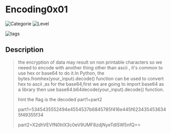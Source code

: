 # Encoding0x01
![Categorie](https://img.shields.io/badge/Category-Cryptography-red?style=for-the-badge) ![Level](https://img.shields.io/badge/Difficulty-Easy-green?style=for-the-badge)

![tags](https://img.shields.io/badge/Tag-Encoding%20-blue)

## Description
> the encryption of data may result on non printable characters so we neeed to encode with another thing other than ascii , it's common to use hex or base64 to do it.In Python, the bytes.fromhex(your_input).decode() function can be used to convert hex to ascii ,as for the base64,first we are going to import base64 as a library then use base64.b64decode(your_input).decode() function.
> 
>hint the flag is the decoded part1+part2
>
>part1=5345435552494e4554537b6845785f416e445f6234354536345f49355f34
>
>part2=X2dhVEVfN0hlX3c0eV9UMF8zdjNyeTdISW5nfQ==
>





